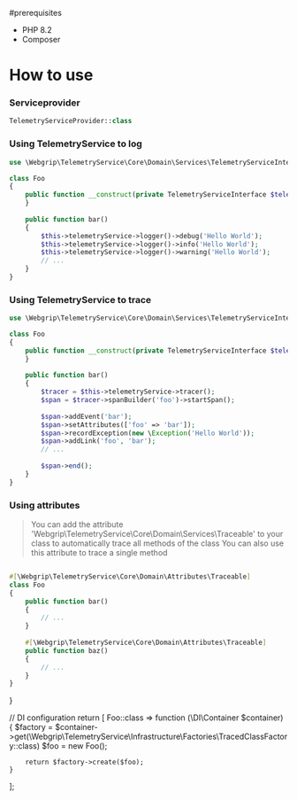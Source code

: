#prerequisites

- PHP 8.2
- Composer


# How to use

### Serviceprovider
```php
TelemetryServiceProvider::class
```

### Using TelemetryService to log
```php
use \Webgrip\TelemetryService\Core\Domain\Services\TelemetryServiceInterface;

class Foo
{
    public function __construct(private TelemetryServiceInterface $telemetryService) {
    }
    
    public function bar()
    {
        $this->telemetryService->logger()->debug('Hello World');
        $this->telemetryService->logger()->info('Hello World');
        $this->telemetryService->logger()->warning('Hello World');
        // ... 
    }
}
```


### Using TelemetryService to trace
```php
use \Webgrip\TelemetryService\Core\Domain\Services\TelemetryServiceInterface;

class Foo
{
    public function __construct(private TelemetryServiceInterface $telemetryService) {
    }
    
    public function bar()
    {
        $tracer = $this->telemetryService->tracer();
        $span = $tracer->spanBuilder('foo')->startSpan();
        
        $span->addEvent('bar');
        $span->setAttributes(['foo' => 'bar']);
        $span->recordException(new \Exception('Hello World'));
        $span->addLink('foo', 'bar');
        // ... 
        
        $span->end();
    }
}
```


### Using attributes
> You can add the attribute 'Webgrip\TelemetryService\Core\Domain\Services\Traceable' to your class to automatically trace all methods of the class
> You can also use this attribute to trace a single method

```php

#[\Webgrip\TelemetryService\Core\Domain\Attributes\Traceable]
class Foo
{
    public function bar()
    {
        // ...
    }
    
    #[\Webgrip\TelemetryService\Core\Domain\Attributes\Traceable]
    public function baz()
    {
        // ...
    }
}
```
}

// DI configuration
return [
    Foo::class => function (\DI\Container $container) {
        $factory = $container->get(\Webgrip\TelemetryService\Infrastructure\Factories\TracedClassFactory::class)
        $foo = new Foo();
        
        return $factory->create($foo);
    }
];
```
